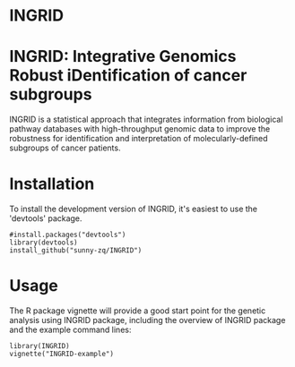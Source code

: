# INGRID
INGRID: Integrative Genomics Robust iDentification of cancer subgroups
===

INGRID is  a statistical approach that integrates information from biological pathway databases with high-throughput genomic data to improve the robustness for identification and interpretation of molecularly-defined subgroups of cancer patients. 

Installation
===========

To install the development version of INGRID, it's easiest to use the 'devtools' package.

```
#install.packages("devtools")
library(devtools)
install_github("sunny-zq/INGRID")
```

Usage
===========

The R package vignette will provide a good start point for the genetic analysis using INGRID package, including the overview of INGRID package and the example command lines:

```
library(INGRID)
vignette("INGRID-example")
```
